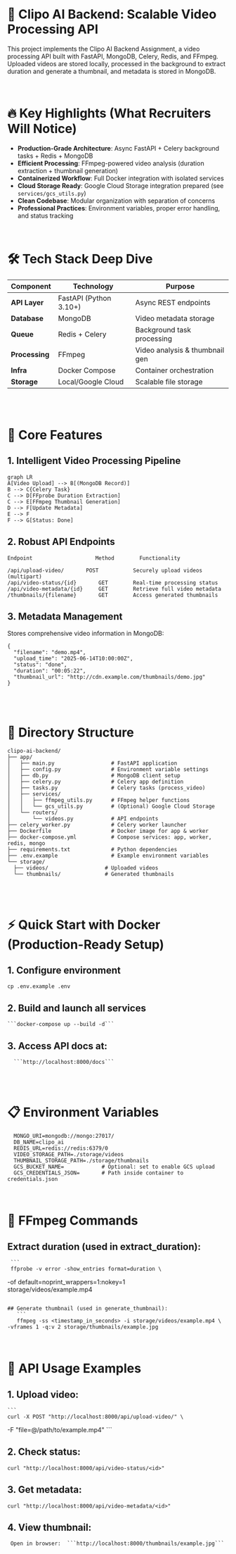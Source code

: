 # 🚀 Clipo AI Backend: Scalable Video Processing API

This project implements the Clipo AI Backend Assignment, a video processing API built with FastAPI, MongoDB, Celery, Redis, and FFmpeg. Uploaded videos are stored locally, processed in the background to extract duration and generate a thumbnail, and metadata is stored in MongoDB.


<br>



#  🔥 Key Highlights (What Recruiters Will Notice)

- **Production-Grade Architecture**: Async FastAPI + Celery background tasks + Redis + MongoDB
- **Efficient Processing**: FFmpeg-powered video analysis (duration extraction + thumbnail generation)
- **Containerized Workflow**: Full Docker integration with isolated services
- **Cloud Storage Ready**: Google Cloud Storage integration prepared (see `services/gcs_utils.py`)
- **Clean Codebase**: Modular organization with separation of concerns
- **Professional Practices**: Environment variables, proper error handling, and status tracking

<br>

# 🛠 Tech Stack Deep Dive

| Component       | Technology             | Purpose                          |
|-----------------|------------------------|----------------------------------|
| **API Layer**   | FastAPI (Python 3.10+) | Async REST endpoints             |
| **Database**    | MongoDB                | Video metadata storage           |
| **Queue**       | Redis + Celery         | Background task processing       |
| **Processing**  | FFmpeg                 | Video analysis & thumbnail gen   |
| **Infra**       | Docker Compose         | Container orchestration          |
| **Storage**     | Local/Google Cloud     | Scalable file storage            |



<br>
<br>

  
#  🌟 Core Features

## 1. Intelligent Video Processing Pipeline
```mermaid
graph LR
A[Video Upload] --> B[(MongoDB Record)]
B --> C{Celery Task}
C --> D[FFprobe Duration Extraction]
C --> E[FFmpeg Thumbnail Generation]
D --> F[Update Metadata]
E --> F
F --> G[Status: Done]
```



## 2. Robust API Endpoints

```
Endpoint                    Method	      Functionality

/api/upload-video/	     POST   	    Securely upload videos (multipart)
/api/video-status/{id}	     GET	    Real-time processing status
/api/video-metadata/{id}     GET	    Retrieve full video metadata
/thumbnails/{filename}	     GET	    Access generated thumbnails
```

## 3. Metadata Management
Stores comprehensive video information in MongoDB:

```
{
  "filename": "demo.mp4",
  "upload_time": "2025-06-14T10:00:00Z",
  "status": "done",
  "duration": "00:05:22",
  "thumbnail_url": "http://cdn.example.com/thumbnails/demo.jpg"
}
```


<br>
<br>
  
# 📂 Directory Structure
  ```
  clipo-ai-backend/
├── app/
│   ├── main.py                  # FastAPI application
│   ├── config.py                # Environment variable settings
│   ├── db.py                    # MongoDB client setup
│   ├── celery.py                # Celery app definition
│   ├── tasks.py                 # Celery tasks (process_video)
│   ├── services/
│   │   ├── ffmpeg_utils.py      # FFmpeg helper functions
│   │   └── gcs_utils.py         # (Optional) Google Cloud Storage
│   └── routers/
│       └── videos.py            # API endpoints
├── celery_worker.py             # Celery worker launcher
├── Dockerfile                   # Docker image for app & worker
├── docker-compose.yml           # Compose services: app, worker, redis, mongo
├── requirements.txt             # Python dependencies
├── .env.example                 # Example environment variables
└── storage/
    ├── videos/                  # Uploaded videos
    └── thumbnails/              # Generated thumbnails
```

<br>
<br>


# ⚡ Quick Start with Docker (Production-Ready Setup)

 
## 1. Configure environment
   ```cp .env.example .env```
 
## 2. Build and launch all services
    ```docker-compose up --build -d```

## 3. Access API docs at:
      ```http://localhost:8000/docs``` 

<br>
<br>


#  📋 Environment Variables
   ```
     MONGO_URI=mongodb://mongo:27017/
     DB_NAME=clipo_ai
     REDIS_URL=redis://redis:6379/0
     VIDEO_STORAGE_PATH=./storage/videos
     THUMBNAIL_STORAGE_PATH=./storage/thumbnails
     GCS_BUCKET_NAME=            # Optional: set to enable GCS upload
     GCS_CREDENTIALS_JSON=       # Path inside container to credentials.json
   ```


<br>

# 🔧 FFmpeg Commands
  ## Extract duration (used in extract_duration):
     ```
     ffprobe -v error -show_entries format=duration \
  -of default=noprint_wrappers=1:nokey=1 \
  storage/videos/example.mp4
  ```

  ## Generate thumbnail (used in generate_thumbnail):
     ```
     ffmpeg -ss <timestamp_in_seconds> -i storage/videos/example.mp4 \
  -vframes 1 -q:v 2 storage/thumbnails/example.jpg
  ```

<br>

# 🔄 API Usage Examples

 ## 1. Upload video:
    ```
    curl -X POST "http://localhost:8000/api/upload-video/" \
  -F "file=@/path/to/example.mp4"
    ```

## 2. Check status:
  ```
  curl "http://localhost:8000/api/video-status/<id>"
  ```

## 3. Get metadata:
   ```
   curl "http://localhost:8000/api/video-metadata/<id>"
   ```

## 4. View thumbnail:
     Open in browser:  ```http://localhost:8000/thumbnails/example.jpg```

          
